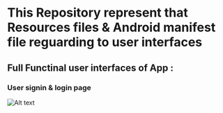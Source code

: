 # This Repository represent that Resources files & Android manifest file reguarding to user interfaces
## Full Functinal user interfaces of App :
### User signin & login page
![Alt text](https://drive.google.com/uc?export=view&id=1PRe7eFQvyMGUVw3OeuLJ9vV1YVdfl_pv)
